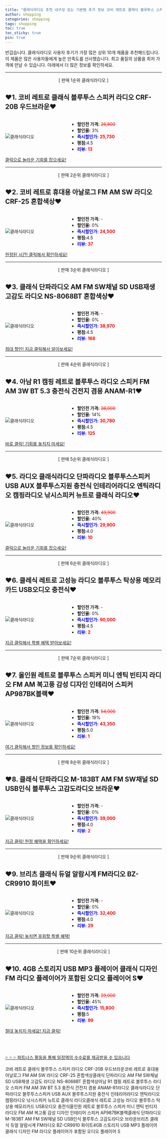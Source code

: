 ```yaml
---
title: "클래식라디오 추천 내구성 있는 기본템 추가 정보 코비 레트로 클래식 블루투스 스피커"
author: shopping
categories: shopping
tags: shopping
toc: true
toc_sticky: true
pin: true
---
```

반갑습니다.  클래식라디오 사용자 후기가 가장 많은 상위 10개 제품을 추천해드립니다. 이 제품은 많은 사용자들에게 높은 만족도를 선사했습니다. 최고 품질의 상품을 최저 가격에 만날 수 있습니다. 아래에서 더 많은 정보를 확인하세요.

---
<p class="toplist" style="margin: 0 auto; display: block; width: fit-content;">[ 판매 1순위 클래식라디오 ]</p>

<h2><strong>❤️1. 코비 레트로 클래식 블루투스 스피커 라디오 CRF-20B 우드브라운❤️</strong></h2>

<div style="display: flex; align-items: center;">
    <div style="flex: 0.4;">
        <img src="https://thumbnail10.coupangcdn.com/thumbnails/remote/230x230ex/image/retail/images/2024/04/26/12/4/62eae62f-89f3-44f0-a311-a0b56d81d511.jpg" alt="클래식라디오" style="max-width: 100%;">
    </div>
    <div style="flex: 0.6; margin-left: 10px;">
        <ul>
            <li><strong>할인전 가격:</strong> <del style="color: red;">26,800</del></li>
            <li><strong>할인율:</strong> 3%</li>
            <li><span style='color:blue'><strong>즉시할인가:</strong></span> <span style='color:red'><strong>25,730</strong></span></li>
            <li><strong>평점:</strong>4.5</li>
            <li><span style='color:blue'><strong>리뷰:</strong></span> <span style='color:red'><strong>13</strong></span></li>
        </ul>
    </div>
</div>
<div class="center">
    <a href="https://William4Davisa.github.io?lptag=AF9450613&subid=githubio&pageKey=8059305636&traceid=V0-153&itemId=22634008744&vendorItemId=89675279396" class="myButton">
        클릭으로 놀라운 기회를 잡으세요!
    </a>
</div>


---
<p class="toplist" style="margin: 0 auto; display: block; width: fit-content;">[ 판매 2순위 클래식라디오 ]</p>

<h2><strong>❤️2. 코비 레트로 휴대용 아날로그 FM AM SW 라디오 CRF-25 혼합색상❤️</strong></h2>

<div style="display: flex; align-items: center;">
    <div style="flex: 0.4;">
        <img src="https://thumbnail9.coupangcdn.com/thumbnails/remote/230x230ex/image/retail/images/2024/03/20/15/2/b8a6717f-4ac9-4d9b-9ab5-7475c473610f.jpg" alt="클래식라디오" style="max-width: 100%;">
    </div>
    <div style="flex: 0.6; margin-left: 10px;">
        <ul>
            <li><strong>할인전 가격:</strong> <del style="color: red;">-</del></li>
            <li><strong>할인율:</strong> 0%</li>
            <li><span style='color:blue'><strong>즉시할인가:</strong></span> <span style='color:red'><strong>24,500</strong></span></li>
            <li><strong>평점:</strong>4.5</li>
            <li><span style='color:blue'><strong>리뷰:</strong></span> <span style='color:red'><strong>37</strong></span></li>
        </ul>
    </div>
</div>
<div class="center">
    <a href="https://William4Davisa.github.io?lptag=AF9450613&subid=githubio&pageKey=7972735162&traceid=V0-153&itemId=22088502308&vendorItemId=89135520890" class="myButton">
        한정된 시간! 클릭해서 확인하세요!
    </a>
</div>


---
<p class="toplist" style="margin: 0 auto; display: block; width: fit-content;">[ 판매 3순위 클래식라디오 ]</p>

<h2><strong>❤️3. 클래식 단파라디오 AM FM SW채널 SD USB재생 고감도 라디오 NS-8068BT 혼합색상❤️</strong></h2>

<div style="display: flex; align-items: center;">
    <div style="flex: 0.4;">
        <img src="https://thumbnail9.coupangcdn.com/thumbnails/remote/230x230ex/image/vendor_inventory/b532/9f09a45c80f7fe6faf55a3dc0d5b2c3334ce76ba669930a871f7010994de.JPG" alt="클래식라디오" style="max-width: 100%;">
    </div>
    <div style="flex: 0.6; margin-left: 10px;">
        <ul>
            <li><strong>할인전 가격:</strong> <del style="color: red;">-</del></li>
            <li><strong>할인율:</strong> 0%</li>
            <li><span style='color:blue'><strong>즉시할인가:</strong></span> <span style='color:red'><strong>38,970</strong></span></li>
            <li><strong>평점:</strong>4.5</li>
            <li><span style='color:blue'><strong>리뷰:</strong></span> <span style='color:red'><strong>168</strong></span></li>
        </ul>
    </div>
</div>
<div class="center">
    <a href="https://William4Davisa.github.io?lptag=AF9450613&subid=githubio&pageKey=7299549164&traceid=V0-153&itemId=18676249817&vendorItemId=87233974555" class="myButton">
        최대 할인! 지금 클릭해서 알아보세요!
    </a>
</div>


---
<p class="toplist" style="margin: 0 auto; display: block; width: fit-content;">[ 판매 4순위 클래식라디오 ]</p>

<h2><strong>❤️4. 아남 R1 캠핑 레트로 블루투스 라디오 스피커 FM AM 3W BT 5.3 충전식 건전지 겸용 ANAM-R1❤️</strong></h2>

<div style="display: flex; align-items: center;">
    <div style="flex: 0.4;">
        <img src="https://thumbnail9.coupangcdn.com/thumbnails/remote/230x230ex/image/vendor_inventory/06f0/af1e55d824f2dfdaaaf5b6aa0a11df2850c4036456fa1462bfb7c50be2c4.jpg" alt="클래식라디오" style="max-width: 100%;">
    </div>
    <div style="flex: 0.6; margin-left: 10px;">
        <ul>
            <li><strong>할인전 가격:</strong> <del style="color: red;">36,000</del></li>
            <li><strong>할인율:</strong> 14%</li>
            <li><span style='color:blue'><strong>즉시할인가:</strong></span> <span style='color:red'><strong>30,780</strong></span></li>
            <li><strong>평점:</strong>4.5</li>
            <li><span style='color:blue'><strong>리뷰:</strong></span> <span style='color:red'><strong>125</strong></span></li>
        </ul>
    </div>
</div>
<div class="center">
    <a href="https://William4Davisa.github.io?lptag=AF9450613&subid=githubio&pageKey=6988561301&traceid=V0-153&itemId=17096621714&vendorItemId=84299955092" class="myButton">
        바로 클릭! 기회를 놓치지 마세요!
    </a>
</div>


---
<p class="toplist" style="margin: 0 auto; display: block; width: fit-content;">[ 판매 5순위 클래식라디오 ]</p>

<h2><strong>❤️5. 라디오 클래식라디오 단파라디오 블루투스스피커 USB AUX 블루투스지원 충전식 인테리어라디오 엔틱라디오 캠핑라디오 낚시스피커 뉴트로 클래식 라디오❤️</strong></h2>

<div style="display: flex; align-items: center;">
    <div style="flex: 0.4;">
        <img src="https://thumbnail6.coupangcdn.com/thumbnails/remote/230x230ex/image/vendor_inventory/53a7/c25b2b15afaa1df2419692f425c5c7d699d13da48e38242ac267aa9a408b.jpg" alt="클래식라디오" style="max-width: 100%;">
    </div>
    <div style="flex: 0.6; margin-left: 10px;">
        <ul>
            <li><strong>할인전 가격:</strong> <del style="color: red;">49,900</del></li>
            <li><strong>할인율:</strong> 40%</li>
            <li><span style='color:blue'><strong>즉시할인가:</strong></span> <span style='color:red'><strong>29,900</strong></span></li>
            <li><strong>평점:</strong>4.0</li>
            <li><span style='color:blue'><strong>리뷰:</strong></span> <span style='color:red'><strong>10</strong></span></li>
        </ul>
    </div>
</div>
<div class="center">
    <a href="https://William4Davisa.github.io?lptag=AF9450613&subid=githubio&pageKey=7387553263&traceid=V0-153&itemId=19093552104&vendorItemId=86214399762" class="myButton">
        클릭으로 놀라운 기회를 잡으세요!
    </a>
</div>


---
<p class="toplist" style="margin: 0 auto; display: block; width: fit-content;">[ 판매 6순위 클래식라디오 ]</p>

<h2><strong>❤️6. 클레식 레트로 고성능 라디오 블루투스 탁상용 메모리카드 USB오디오 충전식❤️</strong></h2>

<div style="display: flex; align-items: center;">
    <div style="flex: 0.4;">
        <img src="https://thumbnail10.coupangcdn.com/thumbnails/remote/230x230ex/image/vendor_inventory/9301/510488d6726a9b276ec5c6797304b3e5521e417b1e635398667698088f66.png" alt="클래식라디오" style="max-width: 100%;">
    </div>
    <div style="flex: 0.6; margin-left: 10px;">
        <ul>
            <li><strong>할인전 가격:</strong> <del style="color: red;">-</del></li>
            <li><strong>할인율:</strong> 0%</li>
            <li><span style='color:blue'><strong>즉시할인가:</strong></span> <span style='color:red'><strong>90,000</strong></span></li>
            <li><strong>평점:</strong>4.5</li>
            <li><span style='color:blue'><strong>리뷰:</strong></span> <span style='color:red'><strong>2</strong></span></li>
        </ul>
    </div>
</div>
<div class="center">
    <a href="https://William4Davisa.github.io?lptag=AF9450613&subid=githubio&pageKey=6322104988&traceid=V0-153&itemId=13181300143&vendorItemId=80439894163" class="myButton">
        지금 클릭해서 특별 혜택 받아보세요!
    </a>
</div>


---
<p class="toplist" style="margin: 0 auto; display: block; width: fit-content;">[ 판매 7순위 클래식라디오 ]</p>

<h2><strong>❤️7. 올인원 레트로 블루투스 스피커 미니 엔틱 빈티지 라디오 FM AM 복고풍 감성 디자인 인테리어 스피커 AP987BK블랙❤️</strong></h2>

<div style="display: flex; align-items: center;">
    <div style="flex: 0.4;">
        <img src="https://thumbnail8.coupangcdn.com/thumbnails/remote/230x230ex/image/vendor_inventory/43ba/38cd9eb4e873562bba55972dcb5d69a296983cc23bf08b9b32c98e231164.jpg" alt="클래식라디오" style="max-width: 100%;">
    </div>
    <div style="flex: 0.6; margin-left: 10px;">
        <ul>
            <li><strong>할인전 가격:</strong> <del style="color: red;">54,000</del></li>
            <li><strong>할인율:</strong> 19%</li>
            <li><span style='color:blue'><strong>즉시할인가:</strong></span> <span style='color:red'><strong>43,350</strong></span></li>
            <li><strong>평점:</strong>5.0</li>
            <li><span style='color:blue'><strong>리뷰:</strong></span> <span style='color:red'><strong>1</strong></span></li>
        </ul>
    </div>
</div>
<div class="center">
    <a href="https://William4Davisa.github.io?lptag=AF9450613&subid=githubio&pageKey=6626712390&traceid=V0-153&itemId=15090128514&vendorItemId=82311346141" class="myButton">
        여기 클릭해서 할인 정보를 확인하세요!
    </a>
</div>


---
<p class="toplist" style="margin: 0 auto; display: block; width: fit-content;">[ 판매 8순위 클래식라디오 ]</p>

<h2><strong>❤️8. 클래식 단파라디오 M-183BT AM FM SW채널 SD USB인식 블루투스 고감도라디오 브라운❤️</strong></h2>

<div style="display: flex; align-items: center;">
    <div style="flex: 0.4;">
        <img src="https://thumbnail10.coupangcdn.com/thumbnails/remote/230x230ex/image/vendor_inventory/6b53/631e8c33175a10521ad9c01071a287bf6e9ad78530a2d24bc95b67d86e34.JPG" alt="클래식라디오" style="max-width: 100%;">
    </div>
    <div style="flex: 0.6; margin-left: 10px;">
        <ul>
            <li><strong>할인전 가격:</strong> <del style="color: red;">-</del></li>
            <li><strong>할인율:</strong> 0%</li>
            <li><span style='color:blue'><strong>즉시할인가:</strong></span> <span style='color:red'><strong>39,000</strong></span></li>
            <li><strong>평점:</strong>4.0</li>
            <li><span style='color:blue'><strong>리뷰:</strong></span> <span style='color:red'><strong>2</strong></span></li>
        </ul>
    </div>
</div>
<div class="center">
    <a href="https://William4Davisa.github.io?lptag=AF9450613&subid=githubio&pageKey=6506121343&traceid=V0-153&itemId=14348104732&vendorItemId=81592567287" class="myButton">
        지금 클릭! 한정 혜택을 확인하세요!
    </a>
</div>


---
<p class="toplist" style="margin: 0 auto; display: block; width: fit-content;">[ 판매 9순위 클래식라디오 ]</p>

<h2><strong>❤️9. 브리츠 클래식 듀얼 알람시계 FM라디오 BZ-CR9910 화이트❤️</strong></h2>

<div style="display: flex; align-items: center;">
    <div style="flex: 0.4;">
        <img src="https://thumbnail10.coupangcdn.com/thumbnails/remote/230x230ex/image/vendor_inventory/fef7/d8dc76d981f9d7014d243d8cda99b062784a800d3c7297b3db0f81fe619f.jpg" alt="클래식라디오" style="max-width: 100%;">
    </div>
    <div style="flex: 0.6; margin-left: 10px;">
        <ul>
            <li><strong>할인전 가격:</strong> <del style="color: red;">-</del></li>
            <li><strong>할인율:</strong> 0%</li>
            <li><span style='color:blue'><strong>즉시할인가:</strong></span> <span style='color:red'><strong>32,400</strong></span></li>
            <li><strong>평점:</strong>4.0</li>
            <li><span style='color:blue'><strong>리뷰:</strong></span> <span style='color:red'><strong>29</strong></span></li>
        </ul>
    </div>
</div>
<div class="center">
    <a href="https://William4Davisa.github.io?lptag=AF9450613&subid=githubio&pageKey=95853052&traceid=V0-153&itemId=295507368&vendorItemId=87769342841" class="myButton">
        지금 클릭! 놓치면 후회할 특별 혜택!
    </a>
</div>


---
<p class="toplist" style="margin: 0 auto; display: block; width: fit-content;">[ 판매 10순위 클래식라디오 ]</p>

<h2><strong>❤️10. 4GB 스토리지 USB MP3 플레이어 클래식 디자인 FM 라디오 플레이어가 포함된 오디오 플레이어 S❤️</strong></h2>

<div style="display: flex; align-items: center;">
    <div style="flex: 0.4;">
        <img src="https://thumbnail9.coupangcdn.com/thumbnails/remote/230x230ex/image/vendor_inventory/1071/5ca9305c68cdb5608239ba8086fb80ee0b89fac0752e755e98f35b027409.jpg" alt="클래식라디오" style="max-width: 100%;">
    </div>
    <div style="flex: 0.6; margin-left: 10px;">
        <ul>
            <li><strong>할인전 가격:</strong> <del style="color: red;">29,000</del></li>
            <li><strong>할인율:</strong> 45%</li>
            <li><span style='color:blue'><strong>즉시할인가:</strong></span> <span style='color:red'><strong>15,800</strong></span></li>
            <li><strong>평점:</strong>5</li>
            <li><span style='color:blue'><strong>리뷰:</strong></span> <span style='color:red'><strong>99</strong></span></li>
        </ul>
    </div>
</div>
<div class="center">
    <a href="https://William4Davisa.github.io?lptag=AF9450613&subid=githubio&pageKey=8243861975&traceid=V0-153&itemId=23724568157&vendorItemId=90749371136" class="myButton">
        절대 놓치지 마세요! 지금 클릭!
    </a>
</div>

<br><br><br>[💦 💦 💦 파트너스 활동을 통해 일정액의 수수료를 제공받을 수 있습니다](https://link.coupang.com/a/bcpT2c)<br><br>코비 레트로 클래식 블루투스 스피커 라디오 CRF-20B 우드브라운코비 레트로 휴대용 아날로그 FM AM SW 라디오 CRF-25 혼합색상클래식 단파라디오 AM FM SW채널 SD USB재생 고감도 라디오 NS-8068BT 혼합색상아남 R1 캠핑 레트로 블루투스 라디오 스피커 FM AM 3W BT 5.3 충전식 건전지 겸용 ANAM-R1라디오 클래식라디오 단파라디오 블루투스스피커 USB AUX 블루투스지원 충전식 인테리어라디오 엔틱라디오 캠핑라디오 낚시스피커 뉴트로 클래식 라디오클레식 레트로 고성능 라디오 블루투스 탁상용 메모리카드 USB오디오 충전식올인원 레트로 블루투스 스피커 미니 엔틱 빈티지 라디오 FM AM 복고풍 감성 디자인 인테리어 스피커 AP987BK블랙클래식 단파라디오 M-183BT AM FM SW채널 SD USB인식 블루투스 고감도라디오 브라운브리츠 클래식 듀얼 알람시계 FM라디오 BZ-CR9910 화이트4GB 스토리지 USB MP3 플레이어 클래식 디자인 FM 라디오 플레이어가 포함된 오디오 플레이어 S